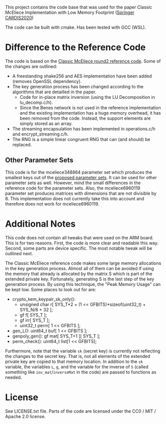 This project contains the code base that was used for the paper Classic McEliece Implementation with Low Memory Footprint ([Springer](https://link.springer.com/chapter/10.1007/978-3-030-68487-7_3) [CARDIS2020](https://cardis2020.its.uni-luebeck.de/files/CARDIS2020_Roth_ClassicMcElieceImplementation_paper.pdf))

The code can be built with cmake. Has been tested with GCC (WSL).


# Difference to the Reference Code

The code is based on the [Classic McEliece round2 reference code](https://classic.mceliece.org/nist.html). Some of the changes are outlined:

* A freestanding shake256 and AES implementation have been added (removes OpenSSL dependency).
* The key generation process has been changed according to the algorithms that are detailled in the paper.
  * Code for in-place matrix inversion (using the LU Decomposition in lu_decomp.c/h).
  * Since the Benes network is not used in the reference implementation and the existing implementation has a huge memory overhead, it has been removed from the code. Instead, the support elements are simply stored as an array.
* The streaming encapsulation has been implemented in operations.c/h and encrypt_streaming.c/h.
* The RNG is a simple linear congruent RNG that can (and should) be replaced.


## Other Parameter Sets

This code is for the mceliece348864 parameter set which produces the smallest keys out of the [proposed parameter sets](https://classic.mceliece.org/nist/mceliece-20190331.pdf#section.3).
It can be used for other parameter sets as well. However, mind the small differences in the reference code for the parameter sets.
Also, the mceliece6960119 parameter set produces matrices with dimensions that are not divisible by 8. 
This implementation does not currently take this into account and therefore does not work for mceliece6960119.


# Additional Notes

This code does not contain all tweaks that were used on the ARM board. This is for two reasons. First, the code is more clear and readable this way. Second, some parts are device specific.
The most notable tweak will be outlined next.

The Classic McEliece reference code makes some large memory allocations in the key generation process. Almost all of them can be avoided if using the memory that already is allocated by the matrix S which is part of the extended private key. 
Fortunately, generating S is the last step of the key generation process. By using this technique, the "Peak Memory Usage" can be kept low. Some places to look out for are:

* crypto_kem_keypair_sk_only(): 
  * unsigned char r[ SYS_T*2 + (1 << GFBITS)*sizeof(uint32_t) + SYS_N/8 + 32 ];
  * gf f[ SYS_T ];
  * gf irr[ SYS_T ];
  * uint32_t perm[ 1 << GFBITS ]; 
* gen_L(): uint64_t buf[ 1 << GFBITS ];
* genpoly_gen(): gf mat[ SYS_T+1 ][ SYS_T ];
* perm_check(): uint64_t list[1 << GFBITS];


Furthermore, note that the variable `sk` (secret key) is currently not reflecting the changes to the secret key. That is, not all elements of the extended private key are copied to that memory location.
In addition to the `sk` variable, the variables `L`, `g`, and the variable for the inverse of `S` (called something like `inv_mat`/`inverseMat` in the code) are passed to functions as needed.


# License

See LICENSE.txt file. Parts of the code are licensed under the CC0 / MIT / Apache 2.0 license.
